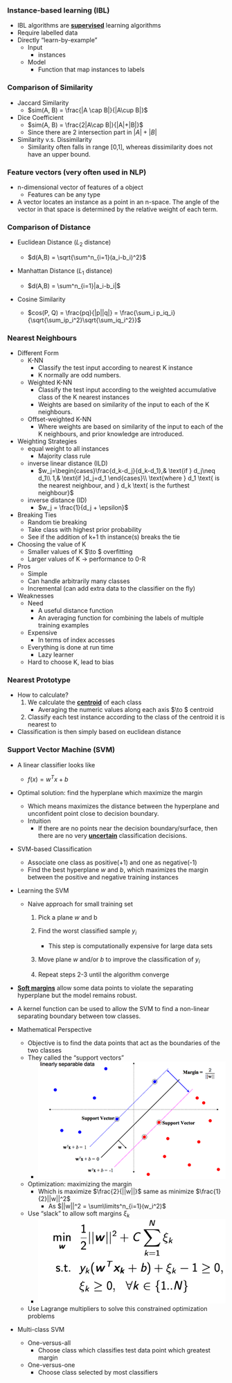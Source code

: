 ### Instance-based learning (IBL)

- IBL algorithms are **<u>supervised</u>** learning algorithms
- Require labelled data
- Directly “learn-by-example”
  - Input
    - instances
  - Model
    - Function that map instances to labels



###  Comparison of Similarity

- Jaccard Similarity
  - $sim(A, B) = \frac{|A \cap B|}{|A\cup B|}$
- Dice Coefficient
  - $sim(A, B) = \frac{2|A\cap B|}{|A|+|B|}$
  - Since there are 2 intersection part in $|A| + |B|$
- Similarity v.s. Dissimilarity
  - Similarity often falls in range [0,1], whereas dissimilarity does not have an upper bound.



### Feature vectors (very often used in NLP)

- n-dimensional vector of features of a object
  - Features can be any type
- A vector locates an instance as a point in an n-space. The angle of the vector in that space is determined by the relative weight of each term.



### Comparison of Distance

- Euclidean Distance ($L_2$ distance)

  - $d(A,B) = \sqrt{\sum^n_{i=1}(a_i-b_i)^2}$

- Manhattan Distance ($L_1$ distance)

  - $d(A,B) = \sum^n_{i=1}|a_i-b_i|$

- Cosine Similarity

  - $cos(P, Q) = \frac{pq}{|p||q|} = \frac{\sum_i p_iq_i}{\sqrt{\sum_ip_i^2}\sqrt{\sum_iq_i^2}}$



### Nearest Neighbours

- Different Form
  - K-NN
    - Classify the test input according to nearest K instance
    - K normally are odd numbers.
  - Weighted K-NN
    - Classify the test input according to the weighted accumulative class of the K nearest instances
    - Weights are based on similarity of the input to each of the K neighbours.
  - Offset-weighted K-NN
    - Where weights are based on similarity of the input to each of the K neighbours, and prior knowledge are introduced.
- Weighting Strategies
  - equal weight to all instances
    - Majority class rule
  - inverse linear distance (ILD)
    - $w_j=\begin{cases}\frac{d_k-d_j}{d_k-d_1},& \text{if } d_j\neq d_1\\     1,& \text{if }d_j=d_1 \end{cases}\\ \text{where } d_1 \text{ is the nearest neighbour, and } d_k \text{ is the furthest neighbour}$
  - inverse distance (ID)
    - $w_j = \frac{1}{d_j + \epsilon}$
- Breaking Ties
  - Random tie breaking
  - Take class with highest prior probability
  - See if the addition of k+1 th instance(s) breaks the tie
- Choosing the value of K
  - Smaller values of K $\to $ overfitting
  - Larger values of K $\to$ performance to 0-R
- Pros
  - Simple
  - Can handle arbitrarily many classes
  - Incremental (can add extra data to the classifier on the fly)
- Weaknesses
  - Need
    - A useful distance function
    - An averaging function for combining the labels of multiple training examples
  - Expensive
    - In terms of index accesses
  - Everything is done at run time
    - Lazy learner
  - Hard to choose K, lead to bias



### Nearest Prototype

- How to calculate?
  1. We calculate the **<u>centroid</u>** of each class
     - Averaging the numeric values along each axis $\to $ centroid
  2. Classify each test instance according to the class of the centroid it is nearest to
- Classification is then simply based on euclidean distance



### Support Vector Machine (SVM)

- A linear classifier looks like
  - $f(x) = w^Tx + b$

- Optimal solution: find the hyperplane which maximize the margin

  - Which means maximizes the distance between the hyperplane and unconfident point close to decision boundary.
  - Intuition
    - If there are no points near the decision boundary/surface, then there are no very **<u>uncertain</u>** classification decisions.

- SVM-based Classification

  - Associate one class as positive(+1) and one as negative(-1)
  - Find the best hyperplane $w$ and $b$, which maximizes the margin between the positive and negative training instances

- Learning the SVM

  - Naive approach for small training set

    1. Pick a plane $w$ and b

    2. Find the worst classified sample $y_i$
       - This step is computationally expensive for large data sets

    3. Move plane $w$ and/or $b$ to improve the classification of $y_i$

    4. Repeat steps 2-3 until the algorithm converge

- **<u>Soft margins</u>** allow some data points to violate the separating hyperplane but the model remains robust.

- A kernel function can be used to allow the SVM to find a non-linear separating boundary between tow classes.

- Mathematical Perspective

  - Objective is to find the data points that act as the boundaries of the two classes
  - They called the “support vectors”
    - ![image-20190614143328773](assets/image-20190614143328773.png)
  - Optimization: maximizing the margin
    - Which is maximize $\frac{2}{||w||}$ same as minimize $\frac{1}{2}||w||^2$
      - As $||w||^2 = \sum\limits^n_{i=1}(w_i^2)$
  - Use “slack” to allow soft margins $\xi _k$
    - ![image-20190614145621704](assets/image-20190614145621704.png)
  - Use Lagrange multipliers to solve this constrained optimization problems

- Multi-class SVM

  - One-versus-all
    - Choose class which classifies test data point which greatest margin
  - One-versus-one
    - Choose class selected by most classifiers